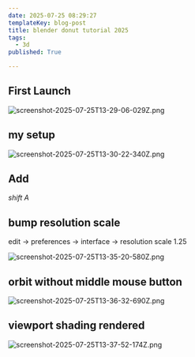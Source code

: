 ```yaml
---
date: 2025-07-25 08:29:27
templateKey: blog-post
title: blender donut tutorial 2025
tags:
  - 3d
published: True

---
```


## First Launch

![screenshot-2025-07-25T13-29-06-029Z.png](https://dropper.wayl.one/api/file/ecd7349a-b04c-4496-8b34-3f2c82bdd790.png)

## my setup

![screenshot-2025-07-25T13-30-22-340Z.png](https://dropper.wayl.one/api/file/0baedcf5-9b6a-4ee3-b18f-76e695e00a8c.png)

## Add

_shift A_

## bump resolution scale

edit -> preferences -> interface -> resolution scale 1.25

![screenshot-2025-07-25T13-35-20-580Z.png](https://dropper.wayl.one/api/file/d2c9fc7c-c689-4f6f-b2db-96bd8bb59ab3.png)

## orbit without middle mouse button

![screenshot-2025-07-25T13-36-32-690Z.png](https://dropper.wayl.one/api/file/239a709b-7242-4a75-b100-f3a8cc533364.png)

## viewport shading rendered

![screenshot-2025-07-25T13-37-52-174Z.png](https://dropper.wayl.one/api/file/cea5c464-53b2-4926-ab02-31107d84d23f.png)
